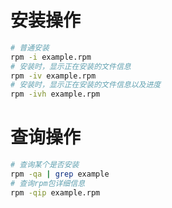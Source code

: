 # 安装操作

```sh
# 普通安装
rpm -i example.rpm
# 安装时，显示正在安装的文件信息
rpm -iv example.rpm
# 安装时，显示正在安装的文件信息以及进度
rpm -ivh example.rpm
```

# 查询操作

```sh
# 查询某个是否安装
rpm -qa | grep example
# 查询rpm包详细信息
rpm -qip example.rpm
```
